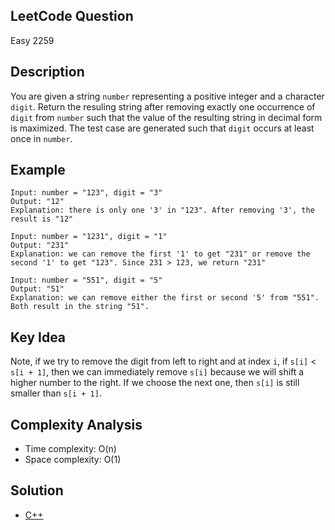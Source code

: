 ## LeetCode Question
Easy 2259

## Description
You are given a string `number` representing a positive integer and a character `digit`. Return the resuling string after removing exactly one occurrence of `digit` from `number` such that the value of the resulting string in decimal form is maximized. The test case are generated such that `digit` occurs at least once in `number`.

## Example
```
Input: number = "123", digit = "3"
Output: "12"
Explanation: there is only one '3' in "123". After removing '3', the result is "12"

Input: number = "1231", digit = "1"
Output: "231"
Explanation: we can remove the first '1' to get "231" or remove the second '1' to get "123". Since 231 > 123, we return "231"

Input: number = "551", digit = "5"
Output: "51"
Explanation: we can remove either the first or second '5' from "551". Both result in the string "51".
```

## Key Idea
Note, if we try to remove the digit from left to right and at index `i`, if `s[i]` < `s[i + 1]`, then we can immediately remove `s[i]` because we will shift a higher number to the right. If we choose the next one, then `s[i]` is still smaller than `s[i + 1]`.

## Complexity Analysis
- Time complexity: O(n)
- Space complexity: O(1)

## Solution
- [C++](solution.cpp)